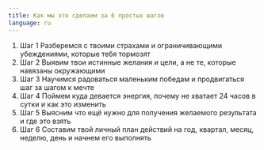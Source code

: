 ```yaml
---
title: Как мы это сделаем за 6 простых шагов
language: ru
---
```


<ol>
   <li>
   <span>Шаг 1</span>
   Разберемся с твоими страхами и ограничивающими убеждениями, которые тебя тормозят</li>
   <li>
   <span>Шаг 2</span>
   Выявим твои истинные желания и цели, а не те, которые навязаны окружающими</li>
   <li>
   <span>Шаг 3</span>
   Научимся радоваться маленьким победам и продвигаться шаг за шагом к мечте</li>
   <li>
   <span>Шаг 4</span>
   Поймем куда девается энергия, почему не хватает 24 часов в сутки и как это изменить</li>
   <li>
   <span>Шаг 5</span>
   Выясним что ещё нужно для получения желаемого результата и где это взять</li>
   <li>
   <span>Шаг 6</span>
   Составим твой личный план действий на год, квартал, месяц, неделю, день и начнем его выполнять</li>
</ol>
